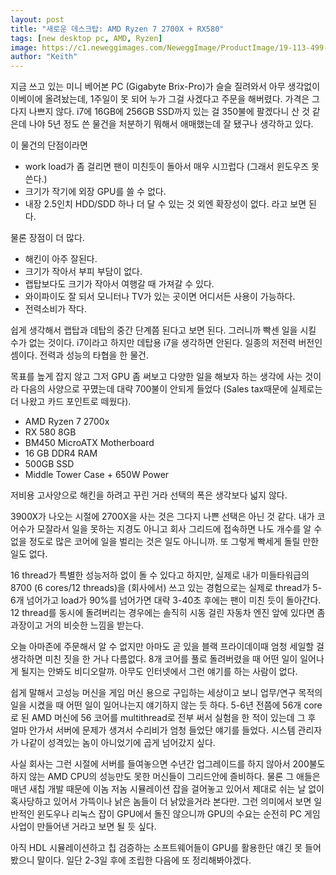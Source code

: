 ```yaml
---
layout: post
title: "새로운 데스크탑: AMD Ryzen 7 2700X + RX580"
tags: [new desktop pc, AMD, Ryzen]
image: https://c1.neweggimages.com/NeweggImage/ProductImage/19-113-499-V01.jpg
author: "Keith"
---
```


지금 쓰고 있는 미니 베어본 PC (Gigabyte Brix-Pro)가 슬슬 질려와서 아무 생각없이 이베이에 올려놨는데, 1주일이 못 되어 누가 그걸 사겠다고 주문을 해버렸다. 가격은 그다지 나쁘지 않다. i7에 16GB에 256GB SSD까지 있는 걸 350불에 팔겠다니 산 것 같은데 나야 5년 정도 쓴 물건을 처분하기 뭐해서 애매했는데 잘 됐구나 생각하고 있다. 

이 물건의 단점이라면
- work load가 좀 걸리면 팬이 미친듯이 돌아서 매우 시끄럽다 (그래서 윈도우즈 못 쓴다.)
- 크기가 작기에 외장 GPU를 쓸 수 없다.
- 내장 2.5인치 HDD/SDD 하나 더 달 수 있는 것 외엔 확장성이 없다.
라고 보면 된다. 

물론 장점이 더 많다.
- 해킨이 아주 잘된다.
- 크기가 작아서 부피 부담이 없다.
- 랩탑보다도 크기가 작아서 여행갈 때 가져갈 수 있다. 
- 와이파이도 잘 되서 모니터나 TV가 있는 곳이면 어디서든 사용이 가능하다.
- 전력소비가 작다.

쉽게 생각해서 랩탑과 데탑의 중간 단계쯤 된다고 보면 된다. 그러니까 빡센 일을 시킬 수가 없는 것이다. i7이라고 하지만 데탑용 i7을 생각하면 안된다. 일종의 저전력 버전인 셈이다. 전력과 성능의 타협을 한 물건.

목표를 높게 잡지 않고 그저 GPU 좀 써보고 다양한 일을 해보자 하는 생각에 사는 것이라 다음의 사양으로 꾸몄는데 대략 700불이 안되게 들었다 (Sales tax때문에 실제로는 더 나왔고 카드 포인트로 떼웠다).

- AMD Ryzen 7 2700x
- RX 580 8GB
- BM450 MicroATX Motherboard
- 16 GB DDR4 RAM
- 500GB SSD
- Middle Tower Case + 650W Power

저비용 고사양으로 해킨을 하려고 꾸린 거라 선택의 폭은 생각보다 넓지 않다. 

3900X가 나오는 시절에 2700X을 사는 것은 그다지 나쁜 선택은 아닌 것 같다. 내가 코어수가 모잘라서 일을 못하는 지경도 아니고 회사 그리드에 접속하면 나도 개수를 알 수 없을 정도로 많은 코어에 일을 벌리는 것은 일도 아니니까. 또 그렇게 빡세게 돌릴 만한 일도 없다. 

16 thread가 특별한 성능저하 없이 돌 수 있다고 하지만, 실제로 내가 미들타워급의 8700 (6 cores/12 threads)을 (회사에서) 쓰고 있는 경험으로는 실제로 thread가 5-6개 넘어가고 load가 90%를 넘어가면 대략 3-40초 후에는 팬이 미친 듯이 돌아간다. 12 thread를 동시에 돌려버리는 경우에는 솔직히 시동 걸린 자동차 엔진 앞에 있다면 좀 과장이고 거의 비슷한 느낌을 받는다.

오늘 아마존에 주문해서 알 수 없지만 아마도 곧 있을 블랙 프라이데이때 엄청 세일할 걸 생각하면 미친 짓을 한 거나 다름없다. 8개 코어를 풀로 돌려버렸을 때 어떤 일이 일어나게 될지는 안봐도 비디오랄까. 아무도 인터넷에서 그런 얘기를 하는 사람이 없다. 

쉽게 말해서 고성능 머신을 게임 머신 용으로 구입하는 세상이고 보니 업무/연구 목적의 일을 시켰을 때 어떤 일이 일어나는지 얘기하지 않는 듯 하다. 5-6년 전쯤에 56개 core로 된 AMD 머신에 56 코어를 multithread로 전부 써서 실험을 한 적이 있는데 그 후 얼마 안가서 서버에 문제가 생겨서 수리비가 엄청 들었단 얘기를 들었다. 시스템 관리자가 나같이 성격있는 놈이 아니었기에 곱게 넘어갔지 싶다. 

사실 회사는 그런 시절에 서버를 들여놓으면 수년간 업그레이드를 하지 않아서 200불도 하지 않는 AMD CPU의 성능만도 못한 머신들이 그리드안에 즐비하다. 물론 그 애들은 매년 새칩 개발 때문에 이놈 저놈 시뮬레이션 잡을 걸어놓고 있어서 제대로 쉬는 날 없이 혹사당하고 있어서 가뜩이나 낡은 놈들이 더 낡았을거라 본다만. 그런 의미에서 보면 일반적인 윈도우나 리눅스 잡이 GPU에서 돌진 않으니까 GPU의 수요는 순전히 PC 게임 사업이 만들어낸 거라고 보면 될 듯 싶다. 

아직 HDL 시뮬레이션하고 칩 검증하는 소프트웨어들이 GPU를 활용한단 얘긴 못 들어봤으니 말이다. 일단 2-3일 후에 조립한 다음에 또 정리해봐야겠다.
